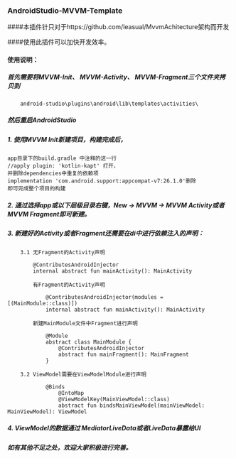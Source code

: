 ### AndroidStudio-MVVM-Template

####本插件针只对于https://github.com/leasual/MvvmAchitecture架构而开发

####使用此插件可以加快开发效率。

#### 使用说明：

##### 首先需要将MVVM-Init、 MVVM-Activity、 MVVM-Fragment三个文件夹拷贝到
        android-studio\plugins\android\lib\templates\activities\
##### 然后重启AndroidStudio

##### 1. 使用MVVM Init新建项目，构建完成后，

    app目录下的build.gradle 中注释的这一行
    //apply plugin: 'kotlin-kapt' 打开，
    并删除dependencies中重复的依赖项
    implementation 'com.android.support:appcompat-v7:26.1.0'删除
    即可完成整个项目的构建
    
##### 2. 通过选择app或以下层级目录右键，New -> MVVM -> MVVM Activity或者MVVM Fragment即可新建。

##### 3. 新建好的Activity或者Fragment还需要在di中进行依赖注入的声明：
        
        3.1 无Fragment的Activity声明
        
            @ContributesAndroidInjector
            internal abstract fun mainActivity(): MainActivity
        
            有Fragment的Activity声明
            
                @ContributesAndroidInjector(modules = [(MainModule::class)])
                internal abstract fun mainActivity(): MainActivity
                
            新建MainModule文件中Fragment进行声明
            
                @Module
                abstract class MainModule {
                    @ContributesAndroidInjector
                    abstract fun mainFragment(): MainFragment
                }
        
        3.2 ViewModel需要在ViewModelModule进行声明
        
                @Binds
                    @IntoMap
                    @ViewModelKey(MainViewModel::class)
                    abstract fun bindsMainViewModel(mainViewModel: MainViewModel): ViewModel
                    
##### 4. ViewModel的数据通过 MediatorLiveData或者LiveData暴露给UI
##### 如有其他不足之处，欢迎大家积极进行完善。